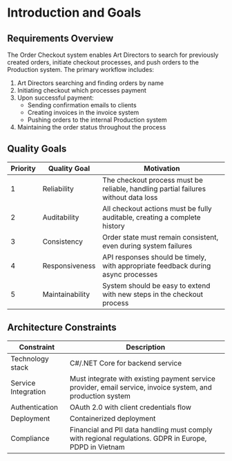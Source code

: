 # Introduction and Goals

## Requirements Overview
The Order Checkout system enables Art Directors to search for previously created orders, initiate checkout processes, and push orders to the Production system. The primary workflow includes:

1. Art Directors searching and finding orders by name
2. Initiating checkout which processes payment
3. Upon successful payment:
    - Sending confirmation emails to clients
    - Creating invoices in the invoice system
    - Pushing orders to the internal Production system
4. Maintaining the order status throughout the process

## Quality Goals

|Priority | Quality Goal        | Motivation                                                                            |
|---------|---------------------|---------------------------------------------------------------------------------------|
| 1       | Reliability         | The checkout process must be reliable, handling partial failures without data loss    |
| 2       | Auditability        | All checkout actions must be fully auditable, creating a complete history             |
| 3       | Consistency         | Order state must remain consistent, even during system failures                       |
| 4       | Responsiveness      | API responses should be timely, with appropriate feedback during async processes      |
| 5       | Maintainability     | System should be easy to extend with new steps in the checkout process                |

## Architecture Constraints

| Constraint          | Description                                                                                                 |
|---------------------|-------------------------------------------------------------------------------------------------------------|
| Technology stack    | C#/.NET Core for backend service                                                                            |
| Service Integration | Must integrate with existing payment service provider, email service, invoice system, and production system |
| Authentication      | OAuth 2.0 with client credentials flow                                                                      |
| Deployment          | Containerized deployment                                                                                    |
| Compliance          | Financial and PII data handling must comply with regional regulations. GDPR in Europe, PDPD in Vietnam      |